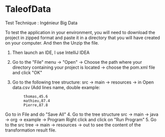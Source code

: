 # TaleofData
Test Technique : Ingénieur Big Data

To test the application in your environment, you will need to download the project in zipped format and paste it in a directory that you will have created on your computer.
And then the Unzip the file.
1. Then launch an IDE, I use IntelliJ IDEA
2. Go to the "File" menu -> "Open" -> Choose the path where your directory containing your project is located -> choose the pom.xml file and click "OK"
3. Go to the following tree structure: src -> main -> resources -> in  Open data.csv (Add lines name, double example: 

            thomas,45.6
            mathieu,87.4
            Pierre,87.8
            
Go to in File and do "Save All"
4. Go to the tree structure src -> main -> java -> org -> example -> Program
Right click and click on "Run Program"
5. Go to the src tree -> main -> resources -> out
to see the content of the transformation result file.
